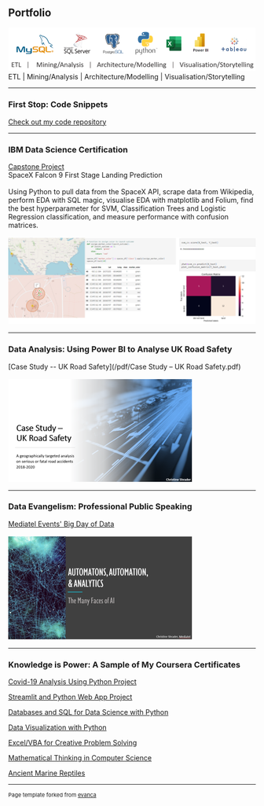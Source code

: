 ## Portfolio
<img src="images/skills.png?raw=true"/>
ETL   |    Mining/Analysis   |   Architecture/Modelling   |   Visualisation/Storytelling

---
### First Stop: Code Snippets

[Check out my code repository](https://github.com/tex-cds/code)


---

### IBM Data Science Certification

[Capstone Project](https://github.com/tex-cds/DataScienceCapstone/)
<br>
SpaceX Falcon 9 First Stage Landing Prediction
<br><br>
Using Python to pull data from the SpaceX API, scrape data from Wikipedia, perform EDA with SQL magic, visualise EDA with matplotlib and Folium, find the best hyperparameter for SVM, Classification Trees and Logistic Regression classification, and measure performance with confusion matrices. 
<br><br>
<img src="images/ds_capstone_thumbnail.png?raw=true"/>

---

### Data Analysis: Using Power BI to Analyse UK Road Safety

[Case Study -- UK Road Safety](/pdf/Case Study – UK Road Safety.pdf)
<br><br>
<img src="images/RS_thumbnail.png?raw=true"/>

---

### Data Evangelism: Professional Public Speaking

[Mediatel Events' Big Day of Data](/pdf/BDoD.pdf)
<br><br>
<img src="images/BDoD_thumbnail.png?raw=true"/>

---


### Knowledge is Power: A Sample of My Coursera Certificates

[Covid-19 Analysis Using Python Project](/pdf/Coursera_CovidAnalysis.pdf)

[Streamlit and Python Web App Project](/pdf/Coursera_Streamlit.pdf)

[Databases and SQL for Data Science with Python](/pdf/Coursera_DBforDSPy.pdf)

[Data Visualization with Python](/pdf/Coursera_DataVizPy.pdf)

[Excel/VBA for Creative Problem Solving](/pdf/Coursera_ExcelVBA.pdf)

[Mathematical Thinking in Computer Science](/pdf/Coursera_MathThinkingCompSci.pdf)

[Ancient Marine Reptiles](/pdf/Coursera_AncientMarineReptiles.pdf)



---
<p style="font-size:11px">Page template forked from <a href="https://github.com/evanca/quick-portfolio">evanca</a></p>
<!-- Remove above link if you don't want to attibute -->
